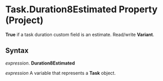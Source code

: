 
# Task.Duration8Estimated Property (Project)

 **True** if a task duration custom field is an estimate. Read/write **Variant**.


## Syntax

 _expression_. **Duration8Estimated**

 _expression_ A variable that represents a **Task** object.

